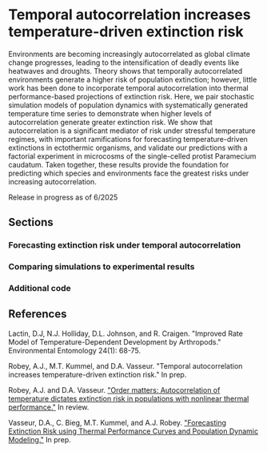 # Temporal autocorrelation increases temperature-driven extinction risk
Environments are becoming increasingly autocorrelated as global climate change progresses, leading to the intensification of deadly events like heatwaves and droughts. Theory shows that temporally autocorrelated environments generate a higher risk of population extinction; however, little work has been done to incorporate temporal autocorrelation into thermal performance-based projections of extinction risk. Here, we pair stochastic simulation models of population dynamics with systematically generated temperature time series to demonstrate when higher levels of autocorrelation generate greater extinction risk. We show that autocorrelation is a significant mediator of risk under stressful temperature regimes, with important ramifications for forecasting temperature-driven extinctions in ectothermic organisms, and validate our predictions with a factorial experiment in microcosms of the single-celled protist Paramecium caudatum. Taken together, these results provide the foundation for predicting which species and environments face the greatest risks under increasing autocorrelation.

Release in progress as of 6/2025

## Sections

### Forecasting extinction risk under temporal autocorrelation

### Comparing simulations to experimental results

### Additional code

## References
Lactin, D.J, N.J. Holliday, D.L. Johnson, and R. Craigen. "Improved Rate Model of Temperature-Dependent Development by Arthropods." Environmental Entomology 24(1): 68-75.

Robey, A.J., M.T. Kummel, and D.A. Vasseur. "Temporal autocorrelation increases temperature-driven extinction risk." In prep.

Robey, A.J. and D.A. Vasseur. ["Order matters: Autocorrelation of temperature dictates extinction risk in populations with nonlinear thermal performance."](https://doi.org/10.1101/2024.12.19.629491) In review.

Vasseur, D.A., C. Bieg, M.T. Kummel, and A.J. Robey. ["Forecasting Extinction Risk using Thermal Performance Curves and Population Dynamic Modeling."](https://doi.org/10.1101/2025.04.27.650737) In prep.
